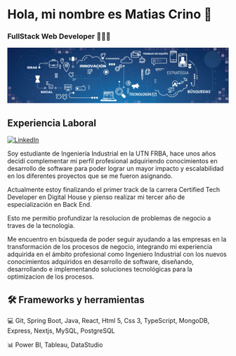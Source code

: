 # Hola, mi nombre es Matias Crino 👋

### FullStack Web Developer 👨🏽‍💻

<img src="./banner.jpeg">


## Experiencia Laboral

[![LinkedIn](https://img.shields.io/badge/LinkedIn-Matias_Crino-0077B5?style=for-the-badge&logo=linkedin&logoColor=white&labelColor=101010)](https://www.linkedin.com/in/matiascrino)


Soy estudiante de Ingeniería Industrial en la UTN FRBA, hace unos años decidí complementar mi perfil profesional adquiriendo conocimientos en desarrollo de software para poder lograr un mayor impacto y escalabilidad en los diferentes proyectos que se me fueron asignando. 

Actualmente estoy finalizando el primer track de la carrera Certified Tech Developer en Digital House y pienso realizar mi tercer año de especialización en Back End. 

Esto me permitio profundizar la resolucion de problemas de negocio a traves de la tecnologia. 

Me encuentro en búsqueda de poder seguir ayudando a las empresas en la transformación de los procesos de negocio, integrando mi experiencia adquirida en el ámbito profesional como Ingeniero Industrial con los nuevos conocimientos adquiridos en desarrollo de software, diseñando, desarrollando e implementando soluciones tecnológicas para la optimizacion de los procesos.
## 🛠 Frameworks y herramientas


💻 Git, Spring Boot, Java, React, Html 5, Css 3, TypeScript, MongoDB, Express, Nextjs, MySQL, PostgreSQL

📊 Power BI, Tableau, DataStudio




